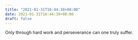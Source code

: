```yaml
---
title: "2021-01-31T16:44:38+08:00"
date: 2021-01-31T16:44:39+08:00
draft: false
---
```


Only through hard work and perseverance can one truly suffer.
